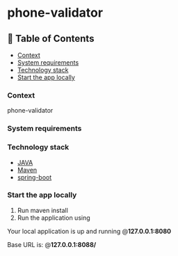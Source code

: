 # phone-validator

## 📜 Table of Contents

- [Context](#context)
- [System requirements](#requirements)
- [Technology stack](#technology-stack)
- [Start the app locally](#start-the-app-locally)

### Context

phone-validator 

### System requirements

### Technology stack

* [JAVA](https://www.oracle.com/java/)
* [Maven](https://maven.apache.org/install.html)
* [spring-boot](https://docs.spring.io/spring-boot/docs/2.7.2/maven-plugin/reference/html/)

### Start the app locally

1. Run maven install
2. Run the application using

Your local application is up and running @**127.0.0.1:8080**

Base URL is: @**127.0.0.1:8088/**
